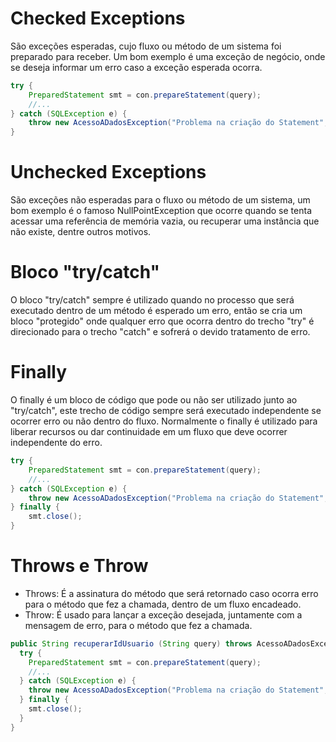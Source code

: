 # Checked Exceptions  

São exceções esperadas, cujo fluxo ou método de um sistema foi preparado para receber. Um bom exemplo é uma exceção de negócio, onde se deseja informar um erro caso a exceção esperada ocorra.  

~~~java
try {  
    PreparedStatement smt = con.prepareStatement(query);  
    //...  
} catch (SQLException e) {  
    throw new AcessoADadosException("Problema na criação do Statement", e);  
}  
~~~  

# Unchecked Exceptions  

São exceções não esperadas para o fluxo ou método de um sistema, um bom exemplo é o famoso NullPointException que ocorre quando se tenta acessar uma referência de memória vazia, ou recuperar uma instância que não existe, dentre outros motivos.  

# Bloco "try/catch"  

O bloco "try/catch" sempre é utilizado quando no processo que será executado dentro de um método é esperado um erro, então se cria um bloco "protegido" onde qualquer erro que ocorra dentro do trecho "try" é direcionado para o trecho "catch" e sofrerá o devido tratamento de erro.  

# Finally  
 O finally é um bloco de código que pode ou não ser utilizado junto ao "try/catch", este trecho de código sempre será executado independente se ocorrer erro ou não dentro do fluxo. Normalmente o finally é utilizado para liberar recursos ou dar continuidade em um fluxo que deve ocorrer independente do erro.  

~~~java
try {  
    PreparedStatement smt = con.prepareStatement(query);  
    //...  
} catch (SQLException e) {  
    throw new AcessoADadosException("Problema na criação do Statement", e);  
} finally {  
    smt.close();  
}  
~~~  

# Throws e Throw

- Throws: É a assinatura do método que será retornado caso ocorra erro para o método que fez a chamada, dentro de um fluxo encadeado.
- Throw: É usado para lançar a exceção desejada, juntamente com a mensagem de erro, para o método que fez a chamada.

~~~java
public String recuperarIdUsuario (String query) throws AcessoADadosException{  
  try {  
    PreparedStatement smt = con.prepareStatement(query);  
    //...  
  } catch (SQLException e) {  
    throw new AcessoADadosException("Problema na criação do Statement", e);  
  } finally {  
    smt.close();  
  }  
}  
~~~  
